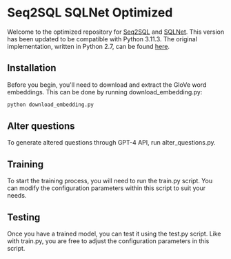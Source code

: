 # Seq2SQL SQLNet Optimized

Welcome to the optimized repository for [Seq2SQL](https://arxiv.org/abs/1709.00103) and [SQLNet](https://arxiv.org/abs/1711.04436). This version has been updated to be compatible with Python 3.11.3. The original implementation, written in Python 2.7, can be found [here](https://github.com/xiaojunxu/SQLNet).

## Installation

Before you begin, you'll need to download and extract the GloVe word embeddings. This can be done by running download_embedding.py:

```bash
python download_embedding.py
```
## Alter questions

To generate altered questions through GPT-4 API, run alter_questions.py.

## Training

To start the training process, you will need to run the train.py script. You can modify the configuration parameters within this script to suit your needs.

## Testing

Once you have a trained model, you can test it using the test.py script. Like with train.py, you are free to adjust the configuration parameters in this script.
